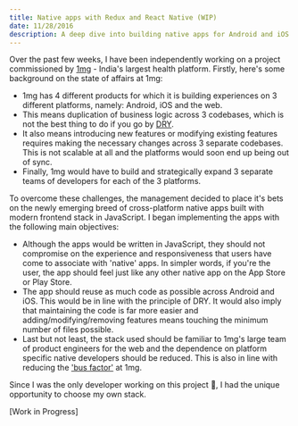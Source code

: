 ```yaml
---
title: Native apps with Redux and React Native (WIP)
date: 11/28/2016
description: A deep dive into building native apps for Android and iOS with Facebook's React Native and managing state with Redux.
---
```


Over the past few weeks, I have been independently working on a project commissioned by [1mg](1mg.com) - India's largest health platform. Firstly, here's some background on the state of affairs at 1mg:

* 1mg has 4 different products for which it is building experiences on 3 different platforms, namely: Android, iOS and the web.
* This means duplication of business logic across 3 codebases, which is not the best thing to do if you go by [DRY](https://en.wikipedia.org/wiki/Don't_repeat_yourself).
* It also means introducing new features or modifying existing features requires making the necessary changes across 3 separate codebases. This is not scalable at all and the platforms would soon end up being out of sync.
* Finally, 1mg would have to build and strategically expand 3 separate teams of developers for each of the 3 platforms.

To overcome these challenges, the management decided to place it's bets on the newly emerging breed of cross-platform native apps built with modern frontend stack in JavaScript. I began implementing the apps with the following main objectives:

* Although the apps would be written in JavaScript, they should not compromise on the experience and responsiveness that users have come to associate with 'native' apps. In simpler words, if you're the user, the app should feel just like any other native app on the App Store or Play Store.
* The app should reuse as much code as possible across Android and iOS. This would be in line with the principle of DRY. It would also imply that maintaining the code is far more easier and adding/modifying/removing features means touching the minimum number of files possible.
* Last but not least, the stack used should be familiar to 1mg's large team of product engineers for the web and the dependence on platform specific native developers should be reduced. This is also in line with reducing the ['bus factor'](https://en.wikipedia.org/wiki/Bus_factor) at 1mg.

Since I was the only developer working on this project :grimacing:, I had the unique opportunity to choose my own stack.

[Work in Progress]
